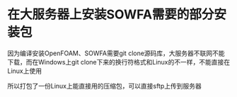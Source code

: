 # 在大服务器上安装SOWFA需要的部分安装包

因为编译安装OpenFOAM、SOWFA需要git clone源码库，大服务器不联网不能下载，而在Windows上git clone下来的换行符格式和Linux的不一样，不能直接在Linux上使用

所以打包了一份Linux上能直接用的压缩包，可以直接sftp上传到服务器

